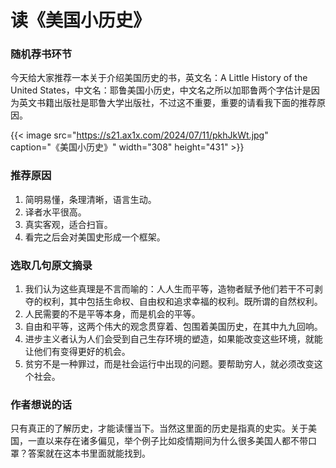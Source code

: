 # 读《美国小历史》

### 随机荐书环节

今天给大家推荐一本关于介绍美国历史的书，英文名：A Little History of the United States，中文名：耶鲁美国小历史，中文名之所以加耶鲁两个字估计是因为英文书籍出版社是耶鲁大学出版社，不过这不重要，重要的请看我下面的推荐原因。

{{< image src="https://s21.ax1x.com/2024/07/11/pkhJkWt.jpg" caption="《美国小历史》" width="308" height="431" >}}

### 推荐原因

1. 简明易懂，条理清晰，语言生动。
2. 译者水平很高。
3. 真实客观，适合扫盲。
4. 看完之后会对美国史形成一个框架。

### 选取几句原文摘录

1. 我们认为这些真理是不言而喻的：人人生而平等，造物者赋予他们若干不可剥夺的权利，其中包括生命权、自由权和追求幸福的权利。既所谓的自然权利。
2. 人民需要的不是平等本身，而是机会的平等。
3. 自由和平等，这两个伟大的观念贯穿着、包围着美国历史，在其中九九回响。
4. 进步主义者认为人们会受到自己生存环境的塑造，如果能改变这些环境，就能让他们有变得更好的机会。
5. 贫穷不是一种罪过，而是社会运行中出现的问题。要帮助穷人，就必须改变这个社会。

### 作者想说的话

只有真正的了解历史，才能读懂当下。当然这里面的历史是指真的史实。关于美国，一直以来存在诸多偏见，举个例子比如疫情期间为什么很多美国人都不带口罩？答案就在这本书里面就能找到。
